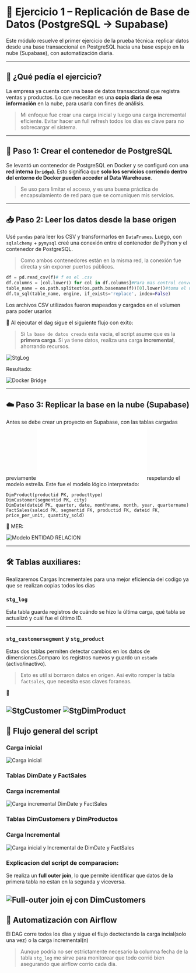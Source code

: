 # 🧪 Ejercicio 1 – Replicación de Base de Datos (PostgreSQL → Supabase)

Este módulo resuelve el primer ejercicio de la prueba técnica: replicar datos desde una base transaccional en PostgreSQL hacia una base espejo en la nube (Supabase), con automatización diaria.

---

## 🧠 ¿Qué pedía el ejercicio?

La empresa ya cuenta con una base de datos transaccional que registra ventas y productos. Lo que necesitan es una **copia diaria de esa información** en la nube, para usarla con fines de análisis.

> Mi enfoque fue crear una carga inicial y luego una carga incremental eficiente. Evitar hacer un full refresh todos los días es clave para no sobrecargar el sistema.

---

## 🧱 Paso 1: Crear el contenedor de PostgreSQL

Se levantó un contenedor de PostgreSQL en Docker y se configuró con una **red interna (`bridge`)**. Esto significa que **solo los servicios corriendo dentro del entorno de Docker pueden acceder al Data Warehouse**.

> Se uso para limitar el acceso, y es una buena práctica de encapsulamiento de red para que se comuniquen mis servicios.

---

## 📥 Paso 2: Leer los datos desde la base origen

Usé `pandas` para leer los CSV y transformarlos en `DataFrames`. Luego, con `sqlalchemy` + `pymysql` creé una conexión entre el contenedor de Python y el contenedor de PostgreSQL.

> Como ambos contenedores están en la misma red, la conexión fue directa y sin exponer puertos públicos.

```python
df = pd.read_csv(f)# f es el .csv
df.columns = [col.lower() for col in df.columns]#Para mas control convertimos las columnas a minusculas 
table_name = os.path.splitext(os.path.basename(f))[0].lower()#toma el nombre del archivo como nombre de la tabla
df.to_sql(table_name, engine, if_exists='replace', index=False)
```

Los archivos CSV utilizados fueron mapeados y cargados en el volumen para poder usarlos

📸 Al ejecutar el dag sigue el siguiente flujo con exito:

> Si `la base de datos creada` esta vacia, el script asume que es la **primera carga**. Si ya tiene datos, realiza una carga **incremental**, ahorrando recursos.


![StgLog](../src/CargaInicialflujo.png)

Resultado: 

![Docker Bridge](../src/CargaDW.png)

---

## ☁️ Paso 3: Replicar la base en la nube (Supabase)

Antes se debe crear un proyecto en Supabase, con las tablas cargadas previamente ![Codigo para crear las tablas](SupabaseCopia.sql)respetando el modelo estrella. Este fue el modelo lógico interpretado:

```
DimProduct(productid PK, producttype)
DimCustomer(segmentid PK, city)
DimDate(dateid PK, quarter, date, monthname, month, year, quartername)
FactSales(saleid PK, segmentid FK, productid FK, dateid FK, price_per_unit, quantity_sold)
```

📸 MER:

![Modelo ENTIDAD RELACION](../src/MER.png)

---

## 🛠️ Tablas auxiliares:
Realizaremos Cargas Incrementales para una mejor eficiencia del codigo ya que se realizan copias todos los dias

### `stg_log`
Esta tabla guarda registros de cuándo se hizo la última carga, qué tabla se actualizó y cuál fue el último ID.

---

### `stg_customersegment` y `stg_product`

Estas dos tablas permiten detectar cambios en los datos de dimensiones.Comparo los registros nuevos y guardo un `estado` (activo/inactivo).

> Esto es util si borraron datos en origen. Asi evito romper la tabla `factsales`, que necesita esas claves foraneas.

📸

![StgCustomer](../src/TableStgCustomer.png) ![StgDimProduct](../src/stg_dimproduct.png) 
---

## 🔄 Flujo general del script
### Carga inicial
![Carga inicial](../src/PrimerCarga.png)

### Tablas DimDate y FactSales
### Carga incremental 
![Carga incremental DimDate y FactSales](../src/PrimerCargaIncremental.png)



### Tablas DimCustomers y DimProductos
### Carga Incremental
![Carga inicial y Incremental de DimDate y FactSales](../src/CargaInicialyIncremental.png)


### Explicacion del script de comparacion:
Se realiza un **full outer join**, lo que permite identificar que datos de la primera tabla no estan en la segunda y viceversa.


![Full-outer join ej con DimCustomers](../src/Comparacion.png) 
---


## 📅 Automatización con Airflow

El DAG corre todos los días y sigue el flujo dectectando la carga incial(solo una vez) o la carga incremental(n)

> Aunque podría no ser estrictamente necesario la columna fecha de la tabla `stg_log` me sirve para monitorear que todo corrió bien asegurando que airflow corrio cada dia.

